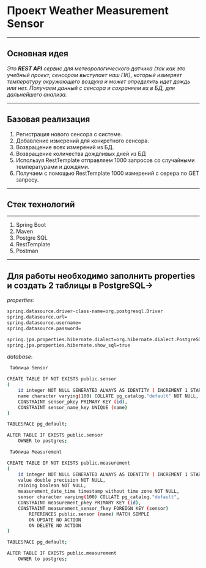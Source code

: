 # Проект Weather Measurement Sensor 
***
## Основная идея ##


*Это ***REST API*** сервис для метеорологического датчика (так как это учебный проект, сенсором выступает наш ПК), который измеряет температуру окружающего воздуха и может определить идет дождь или нет.
Получаем данный с сенсора и сохраняем их в БД, для дальнейшего анализа.*
***
## Базовая реализация
1. Регистрация нового сенсора с системе.
2. Добавление измерений для конкретного сенсора.
3. Возвращение всех измерений из БД.
4. Возвращение количества дождливых дней из БД
5. Используя RestTemplate отправляем 1000 запросов со случайными температурами и дождями.
6. Получаем с помощью RestTemplate 1000 измерений с серера по GET запросу.
***
## Стек технологий
***
1. Spring Boot
2. Maven
3. Postgre SQL
4. RestTemplate
5. Postman
***
## Для работы необходимо заполнить properties и создать 2 таблицы в PostgreSQL->
*properties*:
```sh
spring.datasource.driver-class-name=org.postgresql.Driver
spring.datasource.url=
spring.datasource.username=
spring.datasource.password=

spring.jpa.properties.hibernate.dialect=org.hibernate.dialect.PostgreSQLDialect
spring.jpa.properties.hibernate.show_sql=true
```

*database*:
```sh
 Таблица Sensor

CREATE TABLE IF NOT EXISTS public.sensor
(
    id integer NOT NULL GENERATED ALWAYS AS IDENTITY ( INCREMENT 1 START 1 MINVALUE 1 MAXVALUE 2147483647 CACHE 1 ),
    name character varying(100) COLLATE pg_catalog."default" NOT NULL,
    CONSTRAINT sensor_pkey PRIMARY KEY (id),
    CONSTRAINT sensor_name_key UNIQUE (name)
)

TABLESPACE pg_default;

ALTER TABLE IF EXISTS public.sensor
    OWNER to postgres;

 Таблица Measurement

CREATE TABLE IF NOT EXISTS public.measurement
(
    id integer NOT NULL GENERATED ALWAYS AS IDENTITY ( INCREMENT 1 START 1 MINVALUE 1 MAXVALUE 2147483647 CACHE 1 ),
    value double precision NOT NULL,
    raining boolean NOT NULL,
    measurement_date_time timestamp without time zone NOT NULL,
    sensor character varying(100) COLLATE pg_catalog."default",
    CONSTRAINT measurement_pkey PRIMARY KEY (id),
    CONSTRAINT measurement_sensor_fkey FOREIGN KEY (sensor)
        REFERENCES public.sensor (name) MATCH SIMPLE
        ON UPDATE NO ACTION
        ON DELETE NO ACTION
)

TABLESPACE pg_default;

ALTER TABLE IF EXISTS public.measurement
    OWNER to postgres;
```
